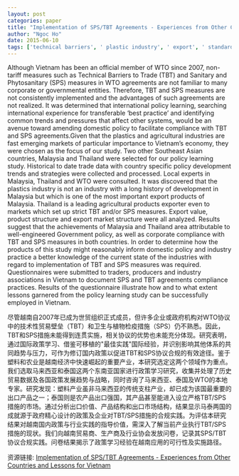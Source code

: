 ```yaml
---
layout: post
categories: paper
title: "Implementation of SPS/TBT Agreements - Experiences from Other Countries and Lessons for Vietnam"
author: "Ngoc Ho"
date: 2015-06-10
tags: ['technical barriers', ' plastic industry', ' export', ' standards', ' sanitary and phytosanitary measures', ' Vietnam', ' Malaysia', ' Thailand']
---
```


Although Vietnam has been an official member of WTO since 2007, non-tariff measures such as Technical Barriers to Trade (TBT) and Sanitary and Phytosanitary (SPS) measures in WTO agreements are not familiar to many corporate or governmental entities. Therefore, TBT and SPS measures are not consistently implemented and the advantages of such agreements are not realized. It was determined that international policy learning, searching international experience for transferable ‘best practice’ and identifying common trends and pressures that affect other systems, would be an avenue toward amending domestic policy to facilitate compliance with TBT and SPS agreements.Given that the plastics and agricultural industries are fast emerging markets of particular importance to Vietnam’s economy, they were chosen as the focus of our study. Two other Southeast Asian countries, Malaysia and Thailand were selected for our policy learning study. Historical to date trade data with country specific policy development trends and strategies were collected and processed. Local experts in Malaysia, Thailand and WTO were consulted. It was discovered that the plastics industry is not an industry with a long history of development in Malaysia but which is one of the most important export products of Malaysia. Thailand is a leading agricultural products exporter even to markets which set up strict TBT and/or SPS measures. Export value, product structure and export market structure were all analyzed. Results suggest that the achievements of Malaysia and Thailand area attributable to well-engineered Government policy, as well as corporate compliance with TBT and SPS measures in both countries. In order to determine how the products of this study might reasonably inform domestic policy and industry practice a better knowledge of the current state of the industries with regard to implementation of TBT and SPS measures was required. Questionnaires were submitted to traders, producers and industry associations in Vietnam to document SPS and TBT agreements compliance practices. Results of the questionnaire illustrate how and to what extent lessons garnered from the policy learning study can be successfully employed in Vietnam.

尽管越南自2007年已成为世贸组织正式成员，但许多企业或政府机构对WTO协议中的技术性贸易壁垒（TBT）和卫生与植物检疫措施（SPS）仍不熟悉。因此，TBT和SPS措施未能得到连贯实施，相关协议的优势也未能充分体现。研究表明，通过国际政策学习、借鉴可移植的"最佳实践"国际经验，并识别影响其他体系的共同趋势与压力，可作为修订国内政策以促进TBT和SPS协议合规的有效途径。鉴于塑料和农业是越南经济中快速崛起的重要产业，本研究选定这两个领域作为重点。我们选取马来西亚和泰国这两个东南亚国家进行政策学习研究，收集并处理了历史贸易数据及各国政策发展趋势与战略，同时咨询了马来西亚、泰国及WTO的本地专家。研究发现：塑料产业虽非马来西亚的传统支柱产业，却已成为该国最重要的出口产品之一；泰国则是农产品出口强国，其产品甚至能进入设立严格TBT/SPS措施的市场。通过分析出口价值、产品结构和出口市场结构，结果显示马泰两国的成就源于政府精心设计的政策及企业对TBT/SPS措施的合规实践。为评估本研究结果对越南国内政策与行业实践的指导价值，需深入了解当前产业执行TBT/SPS措施的现状。我们向越南贸易商、生产商及行业协会发放问卷，记录其SPS/TBT协议合规实践。问卷结果揭示了政策学习经验在越南应用的可行性及实施路径。

资源链接: [Implementation of SPS/TBT Agreements - Experiences from Other Countries and Lessons for Vietnam](https://papers.ssrn.com/sol3/papers.cfm?abstract_id=2614307)
